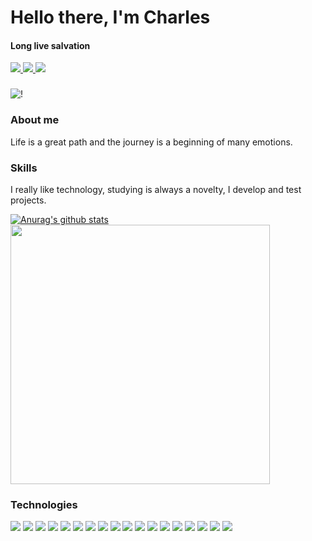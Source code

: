 # Hello there, I'm Charles
#### Long live salvation

<div>
    <a target='_blank' href="https://github.com/charleslana">
        <img src="https://img.shields.io/badge/Github-000000?style=for-the-badge&logo=Github&logoColor=white">
    </a>
    <a target='_blank' href="https://www.linkedin.com/in/charleslana">
        <img src="https://img.shields.io/badge/LinkedIn-0077B5?style=for-the-badge&logo=linkedin&logoColor=white">
    </a>
    <a target='_blank' href="https://play.google.com/store/apps/developer?id=Charles+Lana">
        <img src="https://img.shields.io/badge/Play Store-48ff48?style=for-the-badge&logo=googleplay&logoColor=black">
    </a>
</div>

###
![!](https://komarev.com/ghpvc/?username=charleslana&color=yellowgreen)

### About me
Life is a great path and the journey is a beginning of many emotions.

### Skills
I really like technology, studying is always a novelty, I develop and test projects.

[![Anurag's github stats](https://github-readme-stats.vercel.app/api?username=charleslana&show_icons=true&theme=dracula)](https://github.com/anuraghazra/github-readme-stats)
<img width="415px" src="https://github-readme-stats.vercel.app/api/top-langs/?username=charleslana&langs_count=10&theme=dracula&layout=compact"/>

### Technologies

![](https://img.shields.io/badge/OS-Linux-informational?style=flat&logo=linux&logoColor=white&color=87cf3e)
![](https://img.shields.io/badge/-JavaScript-informational?style=flat&logo=javascript&logoColor=black&color=f7df1e)
![](https://img.shields.io/badge/-TypeScript-informational?style=flat&logo=typescript&logoColor=white&color=3178c6)
![](https://img.shields.io/badge/Front-ReactJs-informational?style=flat&logo=react&logoColor=black&color=61dafb)
![](https://img.shields.io/badge/Back-NodeJs-informational?style=flat&logo=node.js&logoColor=white&color=339933)
![](https://img.shields.io/badge/Front-Angular-informational?style=flat&logo=angular&logoColor=white&color=dd0031)
![](https://img.shields.io/badge/Front-Flutter-informational?style=flat&logo=flutter&logoColor=white&color=02569b)
![](https://img.shields.io/badge/Tools-Postman-informational?style=flat&logo=postman&logoColor=white&color=ff6c37)
![](https://img.shields.io/badge/Test-Cypress-informational?style=flat&logo=cypress&logoColor=white&color=17202c)
![](https://img.shields.io/badge/Test-Selenium-informational?style=flat&logo=selenium&logoColor=white&color=43b02a)
![](https://img.shields.io/badge/Back-NestJs-informational?style=flat&logo=nestjs&logoColor=white&color=e0234e)
![](https://img.shields.io/badge/Back-SpringBoot-informational?style=flat&logo=spring-boot&logoColor=white&color=6db33f)
![](https://img.shields.io/badge/Back-Java-informational?style=flat&logo=java&logoColor=white&color=007396)
![](https://img.shields.io/badge/Test-Protractor-informational?style=flat&logo=protractor&logoColor=white&color=ed163a)
![](https://img.shields.io/badge/Tools-Insomnia-informational?style=flat&logo=insomnia&logoColor=white&color=5849be)
![](https://img.shields.io/badge/Tools-IntelliJIDEA-informational?style=flat&logo=intellijidea&logoColor=white&color=black)
![](https://img.shields.io/badge/Tools-WebStorm-informational?style=flat&logo=webstorm&logoColor=white&color=black)
![](https://img.shields.io/badge/Tools-VisualStudioCode-informational?style=flat&logo=visualstudiocode&logoColor=white&color=007acc)
